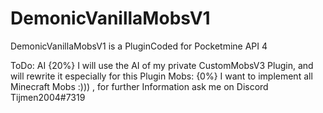 # DemonicVanillaMobsV1
DemonicVanillaMobsV1 is a PluginCoded for Pocketmine API 4

ToDo:
AI {20%} I will use the AI of my private CustomMobsV3 Plugin, and will rewrite it especially for this Plugin
Mobs: {0%} I want to implement all Minecraft Mobs :))) , for further Information ask me on Discord Tijmen2004#7319
